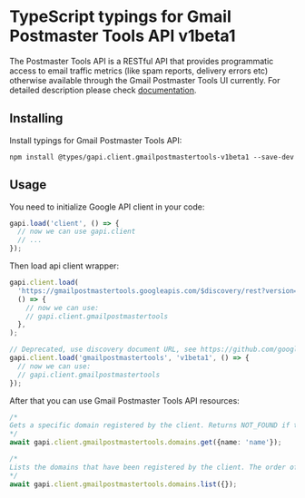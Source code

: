 # TypeScript typings for Gmail Postmaster Tools API v1beta1

The Postmaster Tools API is a RESTful API that provides programmatic access to email traffic metrics (like spam reports, delivery errors etc) otherwise available through the Gmail Postmaster Tools UI currently.
For detailed description please check [documentation](https://developers.google.com/workspace/gmail/postmaster).

## Installing

Install typings for Gmail Postmaster Tools API:

```
npm install @types/gapi.client.gmailpostmastertools-v1beta1 --save-dev
```

## Usage

You need to initialize Google API client in your code:

```typescript
gapi.load('client', () => {
  // now we can use gapi.client
  // ...
});
```

Then load api client wrapper:

```typescript
gapi.client.load(
  'https://gmailpostmastertools.googleapis.com/$discovery/rest?version=v1beta1',
  () => {
    // now we can use:
    // gapi.client.gmailpostmastertools
  },
);
```

```typescript
// Deprecated, use discovery document URL, see https://github.com/google/google-api-javascript-client/blob/master/docs/reference.md#----gapiclientloadname----version----callback--
gapi.client.load('gmailpostmastertools', 'v1beta1', () => {
  // now we can use:
  // gapi.client.gmailpostmastertools
});
```

After that you can use Gmail Postmaster Tools API resources: <!-- TODO: make this work for multiple namespaces -->

```typescript
/*
Gets a specific domain registered by the client. Returns NOT_FOUND if the domain does not exist.
*/
await gapi.client.gmailpostmastertools.domains.get({name: 'name'});

/*
Lists the domains that have been registered by the client. The order of domains in the response is unspecified and non-deterministic. Newly created domains will not necessarily be added to the end of this list.
*/
await gapi.client.gmailpostmastertools.domains.list({});
```
